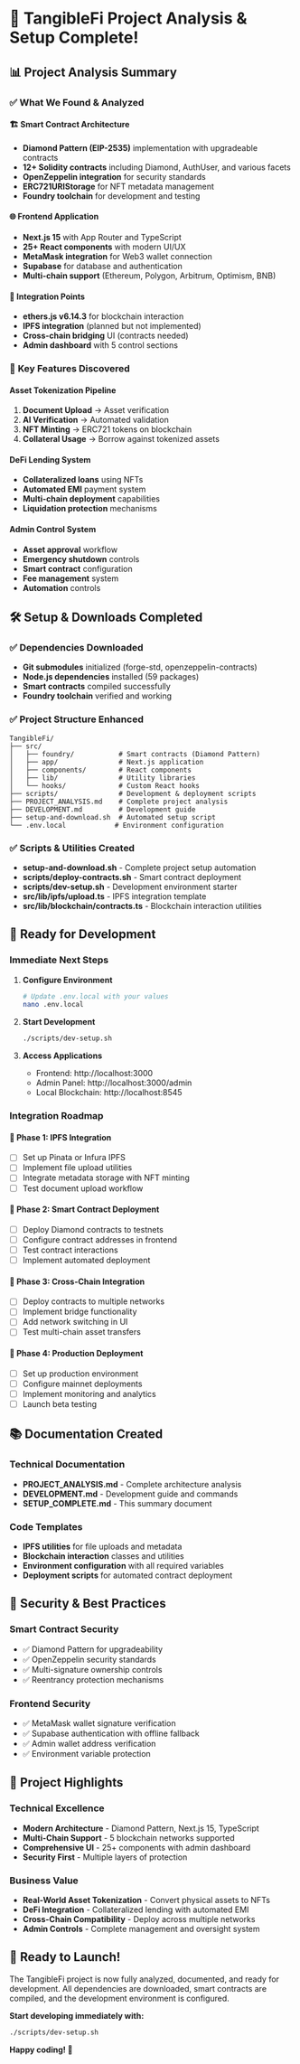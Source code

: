 # 🎉 TangibleFi Project Analysis & Setup Complete!

## 📊 Project Analysis Summary

### ✅ What We Found & Analyzed

#### 🏗️ **Smart Contract Architecture**

- **Diamond Pattern (EIP-2535)** implementation with upgradeable contracts
- **12+ Solidity contracts** including Diamond, AuthUser, and various facets
- **OpenZeppelin integration** for security standards
- **ERC721URIStorage** for NFT metadata management
- **Foundry toolchain** for development and testing

#### 🌐 **Frontend Application**

- **Next.js 15** with App Router and TypeScript
- **25+ React components** with modern UI/UX
- **MetaMask integration** for Web3 wallet connection
- **Supabase** for database and authentication
- **Multi-chain support** (Ethereum, Polygon, Arbitrum, Optimism, BNB)

#### 🔗 **Integration Points**

- **ethers.js v6.14.3** for blockchain interaction
- **IPFS integration** (planned but not implemented)
- **Cross-chain bridging** UI (contracts needed)
- **Admin dashboard** with 5 control sections

### 🚀 **Key Features Discovered**

#### Asset Tokenization Pipeline

1. **Document Upload** → Asset verification
2. **AI Verification** → Automated validation
3. **NFT Minting** → ERC721 tokens on blockchain
4. **Collateral Usage** → Borrow against tokenized assets

#### DeFi Lending System

- **Collateralized loans** using NFTs
- **Automated EMI** payment system
- **Multi-chain deployment** capabilities
- **Liquidation protection** mechanisms

#### Admin Control System

- **Asset approval** workflow
- **Emergency shutdown** controls
- **Smart contract** configuration
- **Fee management** system
- **Automation** controls

## 🛠️ **Setup & Downloads Completed**

### ✅ **Dependencies Downloaded**

- **Git submodules** initialized (forge-std, openzeppelin-contracts)
- **Node.js dependencies** installed (59 packages)
- **Smart contracts** compiled successfully
- **Foundry toolchain** verified and working

### ✅ **Project Structure Enhanced**

```
TangibleFi/
├── src/
│   ├── foundry/           # Smart contracts (Diamond Pattern)
│   ├── app/               # Next.js application
│   ├── components/        # React components
│   ├── lib/               # Utility libraries
│   └── hooks/             # Custom React hooks
├── scripts/               # Development & deployment scripts
├── PROJECT_ANALYSIS.md    # Complete project analysis
├── DEVELOPMENT.md         # Development guide
├── setup-and-download.sh  # Automated setup script
└── .env.local            # Environment configuration
```

### ✅ **Scripts & Utilities Created**

- **setup-and-download.sh** - Complete project setup automation
- **scripts/deploy-contracts.sh** - Smart contract deployment
- **scripts/dev-setup.sh** - Development environment starter
- **src/lib/ipfs/upload.ts** - IPFS integration template
- **src/lib/blockchain/contracts.ts** - Blockchain interaction utilities

## 🔧 **Ready for Development**

### **Immediate Next Steps**

1. **Configure Environment**

   ```bash
   # Update .env.local with your values
   nano .env.local
   ```

2. **Start Development**

   ```bash
   ./scripts/dev-setup.sh
   ```

3. **Access Applications**
   - Frontend: http://localhost:3000
   - Admin Panel: http://localhost:3000/admin
   - Local Blockchain: http://localhost:8545

### **Integration Roadmap**

#### 🎯 **Phase 1: IPFS Integration**

- [ ] Set up Pinata or Infura IPFS
- [ ] Implement file upload utilities
- [ ] Integrate metadata storage with NFT minting
- [ ] Test document upload workflow

#### 🎯 **Phase 2: Smart Contract Deployment**

- [ ] Deploy Diamond contracts to testnets
- [ ] Configure contract addresses in frontend
- [ ] Test contract interactions
- [ ] Implement automated deployment

#### 🎯 **Phase 3: Cross-Chain Integration**

- [ ] Deploy contracts to multiple networks
- [ ] Implement bridge functionality
- [ ] Add network switching in UI
- [ ] Test multi-chain asset transfers

#### 🎯 **Phase 4: Production Deployment**

- [ ] Set up production environment
- [ ] Configure mainnet deployments
- [ ] Implement monitoring and analytics
- [ ] Launch beta testing

## 📚 **Documentation Created**

### **Technical Documentation**

- **PROJECT_ANALYSIS.md** - Complete architecture analysis
- **DEVELOPMENT.md** - Development guide and commands
- **SETUP_COMPLETE.md** - This summary document

### **Code Templates**

- **IPFS utilities** for file uploads and metadata
- **Blockchain interaction** classes and utilities
- **Environment configuration** with all required variables
- **Deployment scripts** for automated contract deployment

## 🔐 **Security & Best Practices**

### **Smart Contract Security**

- ✅ Diamond Pattern for upgradeability
- ✅ OpenZeppelin security standards
- ✅ Multi-signature ownership controls
- ✅ Reentrancy protection mechanisms

### **Frontend Security**

- ✅ MetaMask wallet signature verification
- ✅ Supabase authentication with offline fallback
- ✅ Admin wallet address verification
- ✅ Environment variable protection

## 🌟 **Project Highlights**

### **Technical Excellence**

- **Modern Architecture** - Diamond Pattern, Next.js 15, TypeScript
- **Multi-Chain Support** - 5 blockchain networks supported
- **Comprehensive UI** - 25+ components with admin dashboard
- **Security First** - Multiple layers of protection

### **Business Value**

- **Real-World Asset Tokenization** - Convert physical assets to NFTs
- **DeFi Integration** - Collateralized lending with automated EMI
- **Cross-Chain Compatibility** - Deploy across multiple networks
- **Admin Controls** - Complete management and oversight system

## 🚀 **Ready to Launch!**

The TangibleFi project is now fully analyzed, documented, and ready for development. All dependencies are downloaded, smart contracts are compiled, and the development environment is configured.

**Start developing immediately with:**

```bash
./scripts/dev-setup.sh
```

**Happy coding! 🎉**
